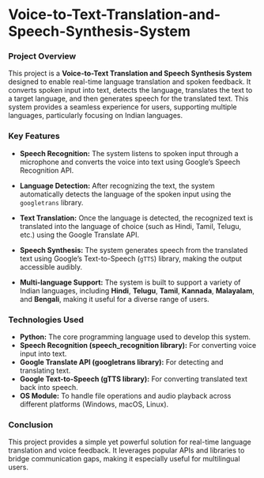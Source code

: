 # Voice-to-Text-Translation-and-Speech-Synthesis-System

### Project Overview

This project is a **Voice-to-Text Translation and Speech Synthesis System** designed to enable real-time language translation and spoken feedback. It converts spoken input into text, detects the language, translates the text to a target language, and then generates speech for the translated text. This system provides a seamless experience for users, supporting multiple languages, particularly focusing on Indian languages.

### Key Features

- **Speech Recognition:** The system listens to spoken input through a microphone and converts the voice into text using Google’s Speech Recognition API.
  
- **Language Detection:** After recognizing the text, the system automatically detects the language of the spoken input using the `googletrans` library.
  
- **Text Translation:** Once the language is detected, the recognized text is translated into the language of choice (such as Hindi, Tamil, Telugu, etc.) using the Google Translate API.
  
- **Speech Synthesis:** The system generates speech from the translated text using Google’s Text-to-Speech (`gTTS`) library, making the output accessible audibly.

- **Multi-language Support:** The system is built to support a variety of Indian languages, including **Hindi**, **Telugu**, **Tamil**, **Kannada**, **Malayalam**, and **Bengali**, making it useful for a diverse range of users.

### Technologies Used

- **Python:** The core programming language used to develop this system.
- **Speech Recognition (speech_recognition library):** For converting voice input into text.
- **Google Translate API (googletrans library):** For detecting and translating text.
- **Google Text-to-Speech (gTTS library):** For converting translated text back into speech.
- **OS Module:** To handle file operations and audio playback across different platforms (Windows, macOS, Linux).

### Conclusion

This project provides a simple yet powerful solution for real-time language translation and voice feedback. It leverages popular APIs and libraries to bridge communication gaps, making it especially useful for multilingual users.



